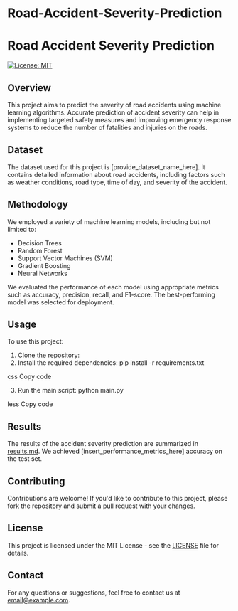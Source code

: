 # Road-Accident-Severity-Prediction
# Road Accident Severity Prediction

[![License: MIT](https://img.shields.io/badge/License-MIT-yellow.svg)](https://opensource.org/licenses/MIT)

## Overview

This project aims to predict the severity of road accidents using machine learning algorithms. Accurate prediction of accident severity can help in implementing targeted safety measures and improving emergency response systems to reduce the number of fatalities and injuries on the roads.

## Dataset

The dataset used for this project is [provide_dataset_name_here]. It contains detailed information about road accidents, including factors such as weather conditions, road type, time of day, and severity of the accident.

## Methodology

We employed a variety of machine learning models, including but not limited to:

- Decision Trees
- Random Forest
- Support Vector Machines (SVM)
- Gradient Boosting
- Neural Networks

We evaluated the performance of each model using appropriate metrics such as accuracy, precision, recall, and F1-score. The best-performing model was selected for deployment.

## Usage

To use this project:

1. Clone the repository:
2. Install the required dependencies:
pip install -r requirements.txt

css
Copy code

3. Run the main script:
python main.py

less
Copy code

## Results

The results of the accident severity prediction are summarized in [results.md](results.md). We achieved [insert_performance_metrics_here] accuracy on the test set.

## Contributing

Contributions are welcome! If you'd like to contribute to this project, please fork the repository and submit a pull request with your changes.

## License

This project is licensed under the MIT License - see the [LICENSE](LICENSE) file for details.

## Contact

For any questions or suggestions, feel free to contact us at [email@example.com](mailto:email@example.com).
